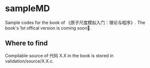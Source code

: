 # sampleMD
Sample codes for the book of 《原子尺度模拟入门：理论与程序》. The book's 1st offical version is coming soon🚀. 


## Where to find
Compilable source of 代码 X.X in the book is stored in validation/source/X.X.c.
